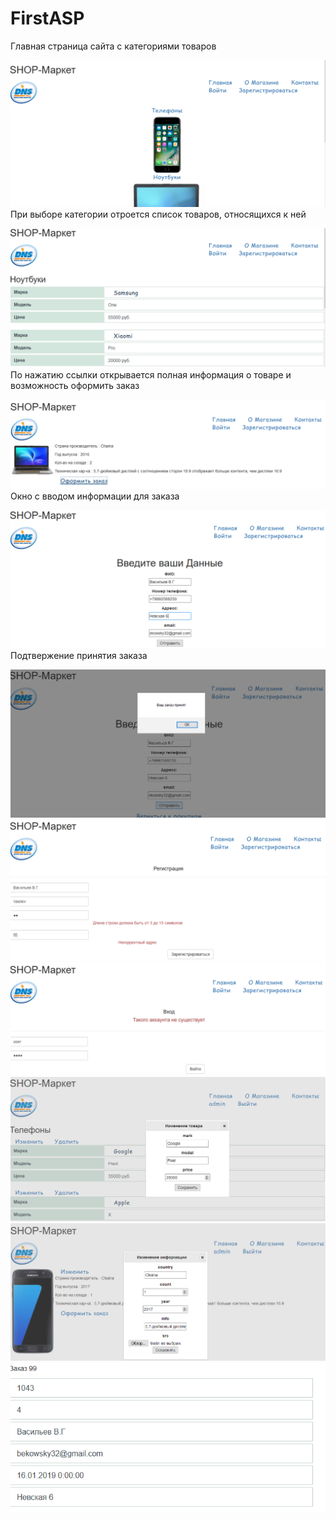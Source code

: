 # FirstASP
Главная страница сайта с категориями товаров

![Screenshot](FirstASP/Screens/1.PNG)
При выборе категории отроется список товаров, относящихся к ней

![Screenshot](FirstASP/Screens/2.PNG)
По нажатию ссылки открывается полная информация о товаре и возможность оформить заказ

![Screenshot](FirstASP/Screens/3.PNG)
Окно с вводом информации для заказа

![Screenshot](FirstASP/Screens/4.PNG)
Подтвержение принятия заказа

![Screenshot](FirstASP/Screens/5.PNG)
![Screenshot](FirstASP/Screens/6.PNG)
![Screenshot](FirstASP/Screens/7.PNG)
![Screenshot](FirstASP/Screens/8.PNG)
![Screenshot](FirstASP/Screens/9.PNG)
![Screenshot](FirstASP/Screens/10.PNG)

